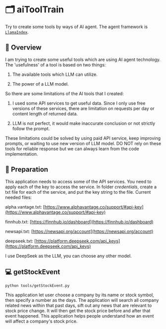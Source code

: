 # 🗂️ aiToolTrain

Try to create some tools by ways of AI agent. The agent framework is [`LlamaIndex`](https://github.com/run-llama/llama_index).

## 🚀 Overview

I am trying to create some useful tools which are using AI agent technology. The 'usefulness' of a tool is based on two things:

1. The available tools which LLM can utilize.

2. The power of a LLM model.

So there are some limitations of the AI tools that I created:

1. I used some API services to get useful data. Since I only use free versions of these services, there are limitation on requests per day or content length of returned data.

2. LLM is not perfect, it would make inaccurate conclusion or not strictly follow the prompt.

These limitations could be solved by using paid API service, keep improving prompts, or waiting to use new version of LLM model. DO NOT rely on these tools for reliable response but we can always learn from the code implementation.

## 🔧 Preparation

This application needs to access some of the API services. You need to apply each of the key to access the service. In folder *credentials*, create a txt file for each of the service, and put the key string to the file. Current needed files:

alpha.vantage.txt: [https://www.alphavantage.co/support/#api-key](https://www.alphavantage.co/support/#api-key)

finnhub.txt: [https://finnhub.io/dashboard](https://finnhub.io/dashboard)

newsapi.txt: [https://newsapi.org/account](https://newsapi.org/account)

deepseek.txt: [https://platform.deepseek.com/api_keys](https://platform.deepseek.com/api_keys)

I use DeepSeek as the LLM, you can choose any other model.

## 💻 getStockEvent

`python tools/getStockEvent.py`

This application let user choose a company by its name or stock symbol, then specify a number as the days. The application will search all company related news within that past days, sift out any news that are relevant to stock price change. It will then get the stock price before and after that event happened. This application helps people understand how an event will affect a company's stock price.